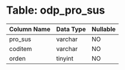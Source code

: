 # Table: odp_pro_sus

| Column Name | Data Type | Nullable |
|-------------|-----------|----------|
| pro_sus | varchar | NO |
| coditem | varchar | NO |
| orden | tinyint | NO |
